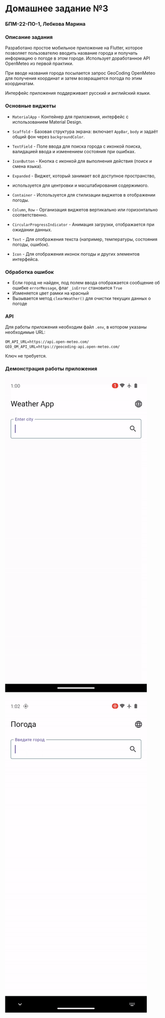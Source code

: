 # Домашнее задание №3
### БПМ-22-ПО-1, Лебкова Марина

### Описание задания
Разработано простое мобильное приложение на Flutter, 
которое позволяет пользователю вводить название города и 
получать информацию о погоде в этом городе. Использует
доработанное API OpenMeteo из первой практики.

При вводе названия города посылается запрос GeoCoding OpenMeteo
для получения координат и затем возвращается погода по этим координатам.

Интерфейс приложения поддерживает русский и английский языки.

### Основные виджеты

- `MaterialApp` - Контейнер для приложения, интерфейс с использованием Material Design.

- `Scaffold` - Базовая структура экрана: включает `AppBar`, `body` и задаёт общий фон через `backgroundColor`.

- `TextField` - Поле ввода для поиска города с иконкой поиска, валидацией ввода и изменением состояния при ошибках.

- `IconButton` - Кнопка с иконкой для выполнения действия (поиск и смена языка). 

- `Expanded` - Виджет, который занимает всё доступное пространство, 
- используется для центровки и масштабирования содержимого.

- `Container` - Используется для стилизации виджетов в отображении погоды.

- `Column`, `Row` - Организация виджетов вертикально или горизонтально соответственно.

- `CircularProgressIndicator` - Анимация загрузки, отображается при ожидании данных.

- `Text` - Для отображения текста (например, температуры, состояния погоды, ошибок).

- `Icon` - Для отображения иконок погоды и других элементов интерфейса.

### Обработка ошибок
- Если город не найден, под полем ввода отображается сообщение об ошибке
`errorMessage`, флаг `_isError` становится `True`
- Изменяется цвет рамки на красный
- Вызывается метод `clearWeather()` для очистки текущих данных о погоде

### API
Для работы приложения необходим файл `.env`, в котором указаны необходимые URL:
```
OM_API_URL=https://api.open-meteo.com/
GEO_OM_API_URL=https://geocoding-api.open-meteo.com/
```
Ключ не требуется.

### Демонстрация работы приложения
![en](vids/weather_app_1.gif)

![ru](./vids/weather_app_2.gif)